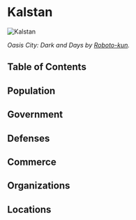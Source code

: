 # Kalstan <!-- omit in toc -->

![Kalstan](https://images-wixmp-ed30a86b8c4ca887773594c2.wixmp.com/f/3cd518cf-9bcc-4dab-9b27-a71a51724feb/d4bljg3-a4a1ccc5-0108-4c35-8fc9-6b1f767d6b64.jpg?token=eyJ0eXAiOiJKV1QiLCJhbGciOiJIUzI1NiJ9.eyJzdWIiOiJ1cm46YXBwOjdlMGQxODg5ODIyNjQzNzNhNWYwZDQxNWVhMGQyNmUwIiwiaXNzIjoidXJuOmFwcDo3ZTBkMTg4OTgyMjY0MzczYTVmMGQ0MTVlYTBkMjZlMCIsIm9iaiI6W1t7InBhdGgiOiJcL2ZcLzNjZDUxOGNmLTliY2MtNGRhYi05YjI3LWE3MWE1MTcyNGZlYlwvZDRibGpnMy1hNGExY2NjNS0wMTA4LTRjMzUtOGZjOS02YjFmNzY3ZDZiNjQuanBnIn1dXSwiYXVkIjpbInVybjpzZXJ2aWNlOmZpbGUuZG93bmxvYWQiXX0.pTVHvsWci6pt_8HXUR0DR_64UGT7kwrW3f5h5ePwYWE)

*Oasis City: Dark and Days by [Roboto-kun](https://www.deviantart.com/roboto-kun).*

## Table of Contents <!-- omit in toc -->

## Population

## Government

## Defenses

## Commerce

## Organizations

## Locations
